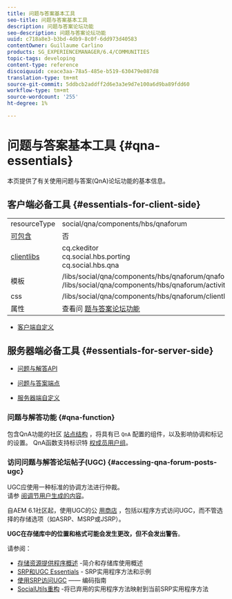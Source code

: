```yaml
---
title: 问题与答案基本工具
seo-title: 问题与答案基本工具
description: 问题与答案论坛功能
seo-description: 问题与答案论坛功能
uuid: c718a8e3-b3bd-4db9-8c0f-6dd973d40583
contentOwner: Guillaume Carlino
products: SG_EXPERIENCEMANAGER/6.4/COMMUNITIES
topic-tags: developing
content-type: reference
discoiquuid: ceace3aa-78a5-485e-b519-630479e087d8
translation-type: tm+mt
source-git-commit: 5ddbcb2addff2d6e3a3e9d7e100a6d9ba89fdd60
workflow-type: tm+mt
source-wordcount: '255'
ht-degree: 1%

---
```



# 问题与答案基本工具 {#qna-essentials}

本页提供了有关使用问题与答案(QnA)论坛功能的基本信息。

## 客户端必备工具 {#essentials-for-client-side}

<table> 
 <tbody>
  <tr>
   <td> resourceType</td> 
   <td>social/qna/components/hbs/qnaforum</td> 
  </tr>
  <tr>
   <td> <a href="scf.md#add-or-include-a-communities-component">可包含</a></td> 
   <td>否</td> 
  </tr>
  <tr>
   <td> <a href="clientlibs.md">clientlibs</a></td> 
   <td>cq.ckeditor<br /> cq.social.hbs.porting<br /> cq.social.hbs.qna</td> 
  </tr>
  <tr>
   <td> 模板</td> 
   <td> /libs/social/qna/components/hbs/qnaforum/qnaforum.hbs<br /> /libs/social/qna/components/hbs/qnaforum/activity-title.hbs</td> 
  </tr>
  <tr>
   <td> css</td> 
   <td> /libs/social/qna/components/hbs/qnaforum/clientlibs/qnaforum.css</td> 
  </tr>
  <tr>
   <td> 属性</td> 
   <td>查看问 <a href="working-with-qna.md">题与答案论坛功能</a></td> 
  </tr>
 </tbody>
</table>

* [客户端自定义](client-customize.md)

## 服务器端必备工具 {#essentials-for-server-side}

* [问题与解答API](https://helpx.adobe.com/experience-manager/6-4/sites/developing/using/reference-materials/javadoc/com/adobe/cq/social/qna/client/api/package-summary.html)

* [问题与答案端点](https://helpx.adobe.com/experience-manager/6-4/sites/developing/using/reference-materials/javadoc/com/adobe/cq/social/qna/client/endpoints/package-summary.html)

* [服务器端自定义](server-customize.md)

### 问题与解答功能 {#qna-function}

包含QnA功能的社区 [站点结构](functions.md#qna-function) ，将具有已 `QnA` 配置的组件，以及影响协调和标记的设置。 QnA函数支持标识特 [权成员用户组](users.md#privileged-members-group)。

### 访问问题与解答论坛帖子(UGC) {#accessing-qna-forum-posts-ugc}

UGC应使用一种标准的协调方法进行仲裁。\
请参 [阅调节用户生成的内容](moderate-ugc.md)。

自AEM 6.1社区起，使用UGC的公 [用商店](working-with-srp.md) ，包括以程序方式访问UGC，而不管选择的存储选项（如ASRP、MSRP或JSRP）。

**UGC在存储库中的位置和格式可能会发生更改，但不会发出警告**。

请参阅：

* [存储资源提供程序概述](srp.md) -简介和存储库使用概述
* [SRP和UGC Essentials](srp-and-ugc.md) - SRP实用程序方法和示例
* [使用SRP访问UGC](accessing-ugc-with-srp.md) —— 编码指南
* [SocialUtils重构](socialutils.md) -将已弃用的实用程序方法映射到当前SRP实用程序方法

